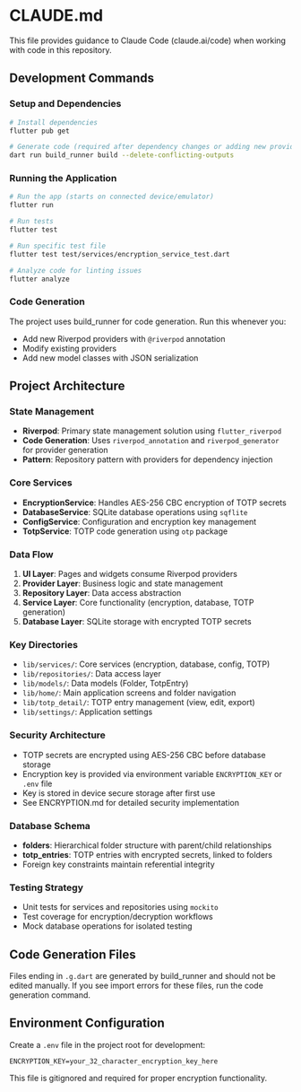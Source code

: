# CLAUDE.md

This file provides guidance to Claude Code (claude.ai/code) when working with code in this repository.

## Development Commands

### Setup and Dependencies
```bash
# Install dependencies
flutter pub get

# Generate code (required after dependency changes or adding new providers/models)
dart run build_runner build --delete-conflicting-outputs
```

### Running the Application
```bash
# Run the app (starts on connected device/emulator)
flutter run

# Run tests
flutter test

# Run specific test file
flutter test test/services/encryption_service_test.dart

# Analyze code for linting issues
flutter analyze
```

### Code Generation
The project uses build_runner for code generation. Run this whenever you:
- Add new Riverpod providers with `@riverpod` annotation
- Modify existing providers
- Add new model classes with JSON serialization

## Project Architecture

### State Management
- **Riverpod**: Primary state management solution using `flutter_riverpod`
- **Code Generation**: Uses `riverpod_annotation` and `riverpod_generator` for provider generation
- **Pattern**: Repository pattern with providers for dependency injection

### Core Services
- **EncryptionService**: Handles AES-256 CBC encryption of TOTP secrets
- **DatabaseService**: SQLite database operations using `sqflite`
- **ConfigService**: Configuration and encryption key management
- **TotpService**: TOTP code generation using `otp` package

### Data Flow
1. **UI Layer**: Pages and widgets consume Riverpod providers
2. **Provider Layer**: Business logic and state management
3. **Repository Layer**: Data access abstraction
4. **Service Layer**: Core functionality (encryption, database, TOTP generation)
5. **Database Layer**: SQLite storage with encrypted TOTP secrets

### Key Directories
- `lib/services/`: Core services (encryption, database, config, TOTP)
- `lib/repositories/`: Data access layer
- `lib/models/`: Data models (Folder, TotpEntry)
- `lib/home/`: Main application screens and folder navigation
- `lib/totp_detail/`: TOTP entry management (view, edit, export)
- `lib/settings/`: Application settings

### Security Architecture
- TOTP secrets are encrypted using AES-256 CBC before database storage
- Encryption key is provided via environment variable `ENCRYPTION_KEY` or `.env` file
- Key is stored in device secure storage after first use
- See ENCRYPTION.md for detailed security implementation

### Database Schema
- **folders**: Hierarchical folder structure with parent/child relationships
- **totp_entries**: TOTP entries with encrypted secrets, linked to folders
- Foreign key constraints maintain referential integrity

### Testing Strategy
- Unit tests for services and repositories using `mockito`
- Test coverage for encryption/decryption workflows
- Mock database operations for isolated testing

## Code Generation Files
Files ending in `.g.dart` are generated by build_runner and should not be edited manually. If you see import errors for these files, run the code generation command.

## Environment Configuration
Create a `.env` file in the project root for development:
```
ENCRYPTION_KEY=your_32_character_encryption_key_here
```
This file is gitignored and required for proper encryption functionality.